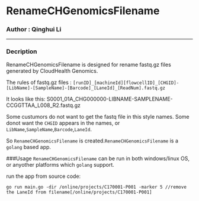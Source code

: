 # RenameCHGenomicsFilename

### Author : Qinghui Li
- - -
### Decription
RenameCHGenomicsFilename is designed for rename fastq.gz files generated by CloudHealth Genomics.

The rules of fastq.gz files :
`[runID]_[machineId][flowcellID]_[CHGID]-[LibName]-[SampleName]-[Barcode]_[LaneId]_[ReadNum].fastq.gz`

It looks like this: S0001_01A_CHG000000-LIBNAME-SAMPLENAME-CCGGTTAA_L008_R2.fastq.gz

Some custumors do not want to get the fastq file in this style names. Some donot want the `CHGID` appears in the names, or `LibName`,`SampleName`,`Barcode`,`LaneId`.

So `RenameCHGenomicsFilename` is created.`RenameCHGenomicsFilename` is a `golang` based app.


###Usage
`RenameCHGenomicsFilename` can be run in both windows/linux OS, or anyother platforms which `golang` support.

run the app from source code:
<pre><code>go run main.go -dir /online/projects/C170001-P001 -marker 5 //remove the LaneId from filename[/online/projects/C170001-P001]
</code></pre>


